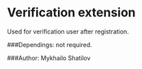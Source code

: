 # Verification extension

Used for verification user after registration.

###Dependings:
not required.

###Author:
Mykhailo Shatilov
